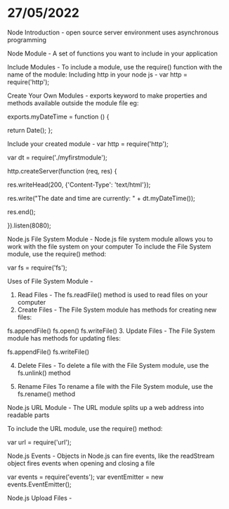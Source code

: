 # 27/05/2022

Node Introduction - 
open source server environment
uses asynchronous programming

Node Module -
A set of functions you want to include in your application

Include Modules -
To include a module, use the require() function with the name of the module:
Including http in your node js -
var http = require('http');

Create Your Own Modules - 
exports keyword to make properties and methods available outside the module file
eg:

exports.myDateTime = function () {

  return Date();
};

Include your created module -
var http = require('http');

var dt = require('./myfirstmodule');

http.createServer(function (req, res) {

  res.writeHead(200, {'Content-Type': 'text/html'});
  
  res.write("The date and time are currently: " + dt.myDateTime());
  
  res.end();
  
}).listen(8080);

Node.js File System Module - 
Node.js file system module allows you to work with the file system on your computer
To include the File System module, use the require() method:

var fs = require('fs');

Uses of File System Module -
1. Read Files -
The fs.readFile() method is used to read files on your computer
2. Create Files -
The File System module has methods for creating new files:

fs.appendFile()
fs.open()
fs.writeFile()
3. Update Files -
The File System module has methods for updating files:

fs.appendFile()
fs.writeFile()

4. Delete Files -
To delete a file with the File System module,  use the fs.unlink() method

5. Rename Files
To rename a file with the File System module,  use the fs.rename() method

Node.js URL Module - 
The URL module splits up a web address into readable parts

To include the URL module, use the require() method:

var url = require('url');

Node.js Events -
Objects in Node.js can fire events, like the readStream object fires events when opening and closing a file

var events = require('events');
var eventEmitter = new events.EventEmitter();

Node.js Upload Files -
